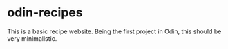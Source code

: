 # odin-recipes
This is a basic recipe website. Being the first project in Odin, this should be very minimalistic.